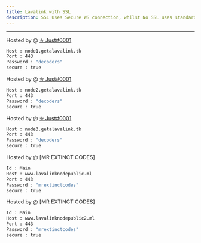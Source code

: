 ```yaml
---
title: Lavalink with SSL
description: SSL Uses Secure WS connection, whilst No SSL uses standard WS. if you want to use the SSL lavalink you need to make sure your bot uses that protocol.
---
```


---
Hosted by @ [✯ Just#0001](https://discord.gg/GWynmGRwpD)
```bash
Host : node1.getalavalink.tk
Port : 443
Password : "decoders"
secure : true
```

Hosted by @ [✯ Just#0001](https://discord.gg/GWynmGRwpD)
```bash
Host : node2.getalavalink.tk
Port : 443
Password : "decoders"
secure : true
```

Hosted by @ [✯ Just#0001](https://discord.gg/GWynmGRwpD)
```bash
Host : node3.getalavalink.tk
Port : 443
Password : "decoders"
secure : true
```
Hosted by @ [MR EXTINCT CODES]
```bash
Id : Main 
Host : www.lavalinknodepublic.ml
Port : 443
Password : "mrextinctcodes"
secure : true
```
Hosted by @ [MR EXTINCT CODES]
```bash
Id : Main 
Host : www.lavalinknodepublic2.ml
Port : 443
Password : "mrextinctcodes"
secure : true
```


